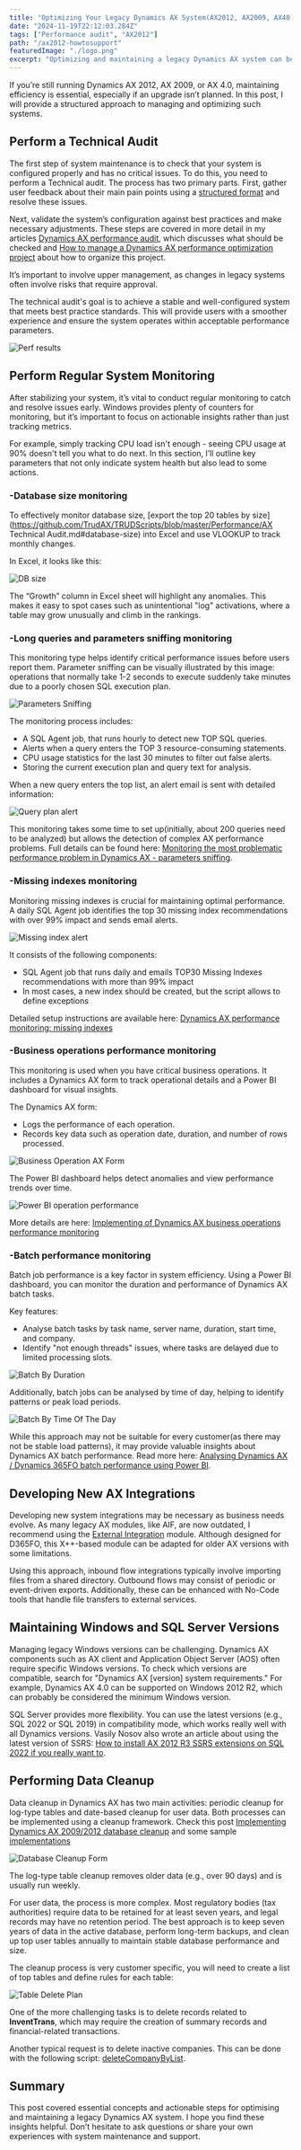 ```yaml
---
title: "Optimizing Your Legacy Dynamics AX System(AX2012, AX2009, AX40)"
date: "2024-11-19T22:12:03.284Z"
tags: ["Performance audit", "AX2012"]
path: "/ax2012-howtosupport"
featuredImage: "./logo.png"
excerpt: "Optimizing and maintaining a legacy Dynamics AX system can be challenging. This guide provides actionable steps, from technical audits to performance monitoring, helping you keep your system running smoothly."
---
```


If you’re still running Dynamics AX 2012, AX 2009, or AX 4.0, maintaining efficiency is essential, especially if an upgrade isn’t planned. In this post, I will provide a structured approach to managing and optimizing such systems.

## Perform a Technical Audit

The first step of system maintenance is to check that your system is configured properly and has no critical issues. To do this, you need to perform a Technical audit. The process has two primary parts. First, gather user feedback about their main pain points using a [structured format](https://github.com/TrudAX/TRUDScripts/blob/master/Performance/Jobs/PerformanceProblemsTemplate.xlsx) and resolve these issues.

Next, validate the system’s configuration against best practices and make necessary adjustments. These steps are covered in more detail in my articles  [Dynamics AX performance audit](https://denistrunin.com/performance-audit/), which discusses what should be checked and  [How to manage a Dynamics AX performance optimization project](https://denistrunin.com/performance-projmanage/) about how to organize this project.

It’s important to involve upper management, as changes in legacy systems often involve risks that require approval.

The technical audit's goal is to achieve a stable and well-configured system that meets best practice standards. This will provide users with a smoother experience and ensure the system operates within acceptable performance parameters.

![Perf results](PerfResults.png)

## Perform Regular System Monitoring

After stabilizing your system, it’s vital to conduct regular monitoring to catch and resolve issues early. Windows provides plenty of counters for monitoring, but it’s important to focus on actionable insights rather than just tracking metrics.

For example, simply tracking CPU load isn't enough - seeing CPU usage at 90% doesn't tell you what to do next. In this section, I’ll outline key parameters that not only indicate system health but also lead to some actions.

### -Database size monitoring

To effectively monitor database size, [export the top 20 tables by size](https://github.com/TrudAX/TRUDScripts/blob/master/Performance/AX Technical Audit.md#database-size) into Excel and use VLOOKUP to track monthly changes.

In Excel, it looks like this:

![DB size](DBSizeCompare.png)

The “Growth” column in Excel sheet will highlight any anomalies. This makes it easy to spot cases such as unintentional "log" activations, where a table may grow unusually and climb in the rankings.

### -Long queries and parameters sniffing monitoring

This monitoring type helps identify critical performance issues before users report them. Parameter sniffing can be visually illustrated by this image: operations that normally take 1-2 seconds to execute suddenly take minutes due to a poorly chosen SQL execution plan.

![Parameters Sniffing](ParametersSniffing.png)

The monitoring process includes:

- A SQL Agent job, that runs hourly to detect new TOP SQL queries.
- Alerts when a query enters the TOP 3 resource-consuming statements.
- CPU usage statistics for the last 30 minutes to filter out false alerts.
- Storing the current execution plan and query text for analysis.

When a new query enters the top list, an alert email is sent with detailed information:

![Query plan alert](QueryPlanAlert.png)

This monitoring takes some time to set up(initially, about 200 queries need to be analyzed) but allows the detection of complex AX performance problems. Full details can be found here: [Monitoring the most problematic performance problem in Dynamics AX - parameters sniffing](https://denistrunin.com/performance-snifmonitor).

### -Missing indexes monitoring

Monitoring missing indexes is crucial for maintaining optimal performance. A daily SQL Agent job identifies the top 30 missing index recommendations with over 99% impact and sends email alerts.

![Missing index alert](MissingIndexesAlert.png)

It consists of the following components:

- SQL Agent job that runs daily and emails TOP30 Missing Indexes recommendations with more than 99% impact
- In most cases, a new index should be created, but the script allows to define exceptions

Detailed setup instructions are available here: [Dynamics AX performance monitoring: missing indexes](https://denistrunin.com/performance-monitormisind/)

### -Business operations performance monitoring

This monitoring is used when you have critical business operations. It includes a Dynamics AX form to track operational details and a Power BI dashboard for visual insights.

The Dynamics AX form:

- Logs the performance of each operation.
- Records key data such as operation date, duration, and number of rows processed.

![Business Operation AX Form](BusinessOperationAXForm.png)

The Power BI dashboard helps detect anomalies and view performance trends over time.

![Power BI operation performance](PowerBIDashboard.png)

More details are here: [Implementing of Dynamics AX business operations performance monitoring](https://denistrunin.com/performance-operlog)

### -Batch performance monitoring

Batch job performance is a key factor in system efficiency. Using a Power BI dashboard, you can monitor the duration and performance of Dynamics AX batch tasks.

Key features:

- Analyse batch tasks by task name, server name, duration, start time, and company.
- Identify "not enough threads" issues, where tasks are delayed due to limited processing slots.

![Batch By Duration](BatchByDuration.png)

Additionally, batch jobs can be analysed by time of day, helping to identify patterns or peak load periods.

![Batch By Time Of The Day](BatchByTimeOfTheDay.png)

While this approach may not be suitable for every customer(as there may not be stable load patterns), it may provide valuable insights about Dynamics AX batch performance. Read more here: [Analysing Dynamics AX / Dynamics 365FO batch performance using Power BI](https://denistrunin.com/performance-powerbibatch).

## **Developing New AX Integrations**

Developing new system integrations may be necessary as business needs evolve. As many legacy AX modules, like AIF, are now outdated, I recommend using the [External Integration](https://github.com/TrudAX/XppTools?tab=readme-ov-file#devexternalintegration-submodel) module. Although designed for D365FO, this X++-based module can be adapted for older AX versions with some limitations.

Using this approach, inbound flow integrations typically involve importing files from a shared directory. Outbound flows may consist of periodic or event-driven exports. Additionally, these can be enhanced with No-Code tools that handle file transfers to external services.

## Maintaining Windows and SQL Server Versions

Managing legacy Windows versions can be challenging. Dynamics AX components such as AX client and Application Object Server (AOS) often require specific Windows versions. To check which  versions are compatible, search for "Dynamics AX [version] system requirements." For example, Dynamics AX 4.0 can be supported on Windows 2012 R2, which can probably be considered the minimum Windows version.

SQL Server provides more flexibility. You can use the latest versions (e.g., SQL 2022 or SQL 2019)  in compatibility mode, which works really well with all Dynamics versions. Vasily Nosov also wrote an article about using the latest version of SSRS: [How to install AX 2012 R3 SSRS extensions on SQL 2022 if you really want to](https://www.linkedin.com/pulse/how-install-ax-2012-r3-ssrs-extensions-sql-2022-you-really-nosov-dcvzc/).

## Performing Data Cleanup

Data cleanup in Dynamics AX has two main activities: periodic cleanup for log-type tables and date-based cleanup for user data. Both processes can be implemented using a cleanup framework. Check this post [Implementing Dynamics AX 2009/2012 database ](https://denistrunin.com/ax2012-sqldelete)[cleanup](https://denistrunin.com/ax2012-sqldelete) and some sample [implementations](https://github.com/TrudAX/TRUDScripts/tree/master/Performance/Jobs/DataCleanup)

![Database Cleanup Form](DatabaseCleanupForm.png)

The log-type table cleanup removes older data (e.g., over 90 days) and is usually run weekly.

For user data, the process is more complex. Most regulatory bodies (tax authorities) require data to be retained for at least seven years, and legal records may have no retention period. The best approach is to keep seven years of data in the active database, perform long-term backups, and clean up top user tables annually to maintain stable database performance and size.

The cleanup process is very customer specific, you will need to create a list of top tables and define rules for each table:

![Table Delete Plan](TableDeletePlan.png)

One of the more challenging tasks is to delete records related to **InventTrans**, which may require the creation of summary records and financial-related transactions.

Another typical request is to delete inactive companies. This can be done with the following script: [deleteCompanyByList](https://github.com/TrudAX/TRUDScripts/blob/master/Performance/Jobs/deleteCompanyByList.txt).

## Summary

This post covered essential concepts and actionable steps for optimising and maintaining a legacy Dynamics AX system. I hope you find these insights helpful. Don’t hesitate to ask questions or share your own experiences with system maintenance and support.

